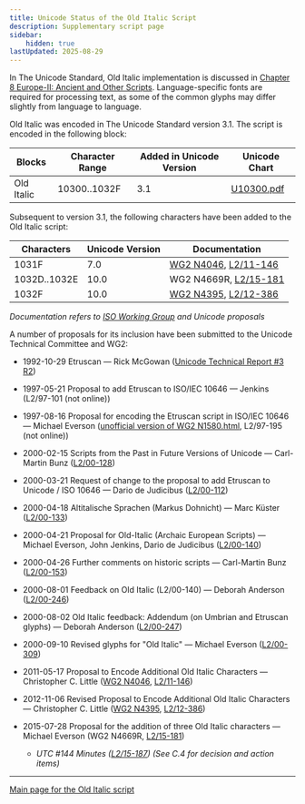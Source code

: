 ```yaml
---
title: Unicode Status of the Old Italic Script
description: Supplementary script page
sidebar:
    hidden: true
lastUpdated: 2025-08-29
---
```


In The Unicode Standard, Old Italic implementation is discussed in [Chapter 8 Europe-II: Ancient and Other Scripts](http://www.unicode.org/versions/latest/ch08.pdf). Language-specific fonts are required for processing text, as some of the common glyphs may differ slightly from language to language.

[comment]: # (end of intro)

[comment]: # (start of blocks)

Old Italic was encoded in The Unicode Standard version 3.1. The script is encoded in the following block:

| Blocks  |  Character Range  |  Added in Unicode Version  |  Unicode Chart  |
| ------- | ----------------- | -------------------------- | --------------- |
| Old Italic |  10300..1032F  |  3.1  |  [U10300.pdf](http://www.unicode.org/charts/PDF/U10300.pdf)  |

[comment]: # (end of blocks)

[comment]: # (start of chars)

Subsequent to version 3.1, the following characters have been added to the Old Italic script:

| Characters | Unicode Version | Documentation |
| ---------- | --------------- | ------------- |
| 1031F | 7.0 | [WG2 N4046](https://www.unicode.org/wg2/docs/n4046.pdf), [L2/11-146](http://www.unicode.org/cgi-bin/GetMatchingDocs.pl?L2/11-146) |
| 1032D..1032E  |  10.0  |  WG2 N4669R, [L2/15-181](http://www.unicode.org/cgi-bin/GetMatchingDocs.pl?L2/15-181)  |
| 1032F |  10.0  | [WG2 N4395](https://www.unicode.org/wg2/docs/n4395.pdf), [L2/12-386](http://www.unicode.org/cgi-bin/GetMatchingDocs.pl?L2/12-386) |

_Documentation refers to [ISO Working Group](https://www.unicode.org/wg2/) and Unicode proposals_

[comment]: # (end of chars)

[comment]: # (start of rest)

A number of proposals for its inclusion have been submitted to the Unicode Technical Committee and WG2:

- 1992-10-29 Etruscan — Rick McGowan ([Unicode Technical Report #3 R2](http://www.unicode.org/reports/tr3-2/))

- 1997-05-21 Proposal to add Etruscan to ISO/IEC 10646 — Jenkins (L2/97-101  (not online))

- 1997-08-16 Proposal for encoding the Etruscan script in ISO/IEC 10646 — Michael Everson ([unofficial version of WG2 N1580.html](http://www.evertype.com/standards/iso10646/plane-1/eo.html),  L2/97-195 (not online))

- 2000-02-15 Scripts from the Past in Future Versions of Unicode — Carl-Martin Bunz ([L2/00-128](http://www.unicode.org/cgi-bin/GetMatchingDocs.pl?L2/00-128))

- 2000-03-21 Request of change to the proposal to add Etruscan to Unicode / ISO 10646 — Dario de Judicibus ([L2/00-112](http://www.unicode.org/cgi-bin/GetMatchingDocs.pl?L2/00-112))

- 2000-04-18 Altitalische Sprachen (Markus Dohnicht) — Marc Küster ([L2/00-133](http://www.unicode.org/cgi-bin/GetMatchingDocs.pl?L2/00-133))

- 2000-04-21 Proposal for Old-Italic (Archaic European Scripts) — Michael Everson, John Jenkins, Dario de Judicibus ([L2/00-140](http://www.unicode.org/cgi-bin/GetMatchingDocs.pl?L2/00-140))

- 2000-04-26 Further comments on historic scripts — Carl-Martin Bunz ([L2/00-153](http://www.unicode.org/cgi-bin/GetMatchingDocs.pl?L2/00-153))

- 2000-08-01 Feedback on Old Italic (L2/00-140) — Deborah Anderson ([L2/00-246](http://www.unicode.org/cgi-bin/GetMatchingDocs.pl?L2/00-246))

- 2000-08-02 Old Italic feedback: Addendum (on Umbrian and Etruscan glyphs) — Deborah Anderson ([L2/00-247](http://www.unicode.org/cgi-bin/GetMatchingDocs.pl?L2/00-247))

- 2000-09-10 Revised glyphs for "Old Italic" — Michael Everson ([L2/00-309](http://www.unicode.org/cgi-bin/GetMatchingDocs.pl?L2/00-309))

- 2011-05-17 Proposal to Encode Additional Old Italic Characters  — Christopher C. Little ([WG2 N4046](https://www.unicode.org/wg2/docs/n4046.pdf), [L2/11-146](http://www.unicode.org/cgi-bin/GetMatchingDocs.pl?L2/11-146))

- 2012-11-06 Revised Proposal to Encode Additional Old Italic Characters — Christopher C. Little ([WG2 N4395](https://www.unicode.org/wg2/docs/n4395.pdf), [L2/12-386](http://www.unicode.org/cgi-bin/GetMatchingDocs.pl?L2/12-386))

- 2015-07-28 Proposal for the addition of three Old Italic characters — Michael Everson (WG2 N4669R, [L2/15-181](http://www.unicode.org/cgi-bin/GetMatchingDocs.pl?L2/15-181))

  - _UTC #144 Minutes ([L2/15-187](http://www.unicode.org/cgi-bin/GetMatchingDocs.pl?L2/15-187)) (See C.4 for decision and action items)_



<hr/>

[Main page for the Old Italic script](/scrlang/scripts/ital)

